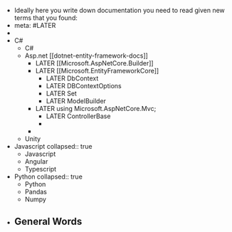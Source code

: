 - Ideally here you write down documentation you need to read given new terms that you found:
- meta: #LATER
-
- C#
	- C#
	- Asp.net [[dotnet-entity-framework-docs]]
		- LATER [[Microsoft.AspNetCore.Builder]]
		- LATER [[Microsoft.EntityFrameworkCore]]
			- LATER DbContext
			- LATER DBContextOptions
			- LATER Set
			- LATER ModelBuilder
		- LATER using Microsoft.AspNetCore.Mvc;
			- LATER ControllerBase
			-
		-
	- Unity
- Javascript
  collapsed:: true
	- Javascript
	- Angular
	- Typescript
- Python
  collapsed:: true
	- Python
	- Pandas
	- Numpy
- General Words
	-